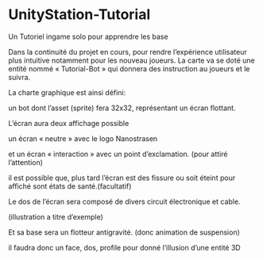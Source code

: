 # UnityStation-Tutorial
Un Tutoriel ingame solo pour apprendre les base


Dans la continuité du projet en cours, pour rendre l’expérience utilisateur plus intuitive notamment pour les
nouveau joueurs.
La carte va se doté une entité nommé « Tutorial-Bot » qui donnera des instruction au joueurs et le suivra.


La charte graphique est ainsi défini:

un bot dont l’asset (sprite) fera 32x32, représentant un écran flottant.

L’écran aura deux affichage possible

un écran « neutre » avec le logo Nanostrasen <N>
  
et un écran « interaction » avec un point d’exclamation. (pour attiré l’attention)
  
il est possible que, plus tard l’écran est des fissure ou soit éteint pour affiché sont états de santé.(facultatif)
  
Le dos de l’écran sera composé de divers circuit électronique et cable.
  
(illustration a titre d’exemple)
  
Et sa base sera un flotteur antigravité. (donc animation de suspension)
  
il faudra donc un face, dos, profile pour donné l’illusion d’une entité 3D
  
